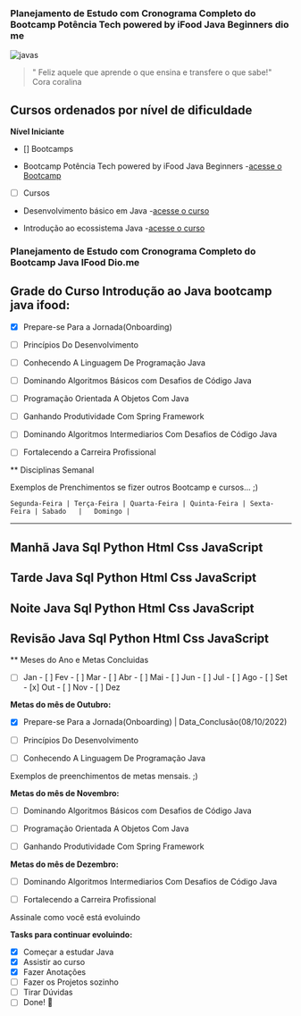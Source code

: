 ### Planejamento de Estudo com Cronograma Completo do Bootcamp Potência Tech powered by iFood Java Beginners dio me

![javas]()

> " Feliz aquele que aprende o que ensina e transfere o que sabe!" Cora coralina


## Cursos ordenados por nível de dificuldade

**Nível Iniciante**

- [] Bootcamps 


- Bootcamp Potência Tech powered by iFood Java Beginners -[acesse o Bootcamp](https://web.dio.me/track/potencia-tech-powered-ifood-java-beginners)


- [ ] Cursos

- Desenvolvimento básico em Java -[acesse o curso](https://web.dio.me/course/desenvolvimento-basico-em-java/learning/38d441ef-3c29-4ca4-9047-178603a8f656)

- Introdução ao ecossistema Java -[acesse o curso](https://web.dio.me/course/introducao-ao-ecossistema-e-documentacao-java/learning/54e1ad91-8842-4065-bc89-37329f54f0cd/?back=/home)

### Planejamento de Estudo com Cronograma Completo do Bootcamp Java IFood Dio.me


## Grade do Curso Introdução ao Java bootcamp java ifood:

- [x] Prepare-se Para a Jornada(Onboarding)

- [ ] Princípios Do Desenvolvimento

- [ ] Conhecendo A Linguagem De Programação Java

- [ ] Dominando Algoritmos Básicos com Desafios de Código Java

- [ ] Programação Orientada A Objetos Com Java

- [ ] Ganhando Produtividade Com Spring Framework

- [ ] Dominando Algoritmos Intermediarios Com Desafios de Código Java 

- [ ] Fortalecendo a Carreira Profissional


** Disciplinas Semanal 

Exemplos de Prenchimentos se fizer outros Bootcamp e cursos... ;)

	Segunda-Feira | Terça-Feira | Quarta-Feira | Quinta-Feira | Sexta-Feira | Sabado   |   Domingo |

--------------------------------------------------------------------------------------------------------

Manhã    Java		Sql		Python		Html		Css	JavaScript
--------------------------------------------------------------------------------------------------------

Tarde	 Java		Sql		Python		Html		Css	JavaScript
--------------------------------------------------------------------------------------------------------

Noite    Java		Sql		Python		Html		Css	JavaScript
--------------------------------------------------------------------------------------------------------

Revisão  Java		Sql		Python		Html		Css	JavaScript
--------------------------------------------------------------------------------------------------------

** Meses do Ano e Metas Concluidas

- [ ] Jan - [ ] Fev - [ ] Mar - [ ] Abr	- [ ] Mai - [ ] Jun - [ ] Jul - [ ] Ago	- [ ] Set - [x] Out - [ ] Nov - [ ] Dez


**Metas do mês de Outubro:**

- [x] Prepare-se Para a Jornada(Onboarding) | Data_Conclusão(08/10/2022)

- [ ] Princípios Do Desenvolvimento

- [ ] Conhecendo A Linguagem De Programação Java


Exemplos de preenchimentos de metas mensais. ;)


**Metas do mês de Novembro:**

- [ ] Dominando Algoritmos Básicos com Desafios de Código Java

- [ ] Programação Orientada A Objetos Com Java

- [ ] Ganhando Produtividade Com Spring Framework


**Metas do mês de Dezembro:**

- [ ] Dominando Algoritmos Intermediarios Com Desafios de Código Java 

- [ ] Fortalecendo a Carreira Profissional


Assinale como você está evoluindo

**Tasks para continuar evoluindo:**

- [x] Começar a estudar Java
- [x] Assistir ao curso
- [x] Fazer Anotações
- [ ] Fazer os Projetos sozinho
- [ ] Tirar Dúvidas
- [ ] Done! 🎊
